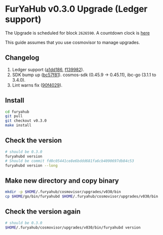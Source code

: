 # FurYaHub v0.3.0 Upgrade (Ledger support)

The Upgrade is scheduled for block `2626590`. A countdown clock is [here](https://www.mintscan.io/furya/blocks/2626590)

This guide assumes that you use cosmovisor to manage upgrades.

## Changelog

1. Ledger support ([a1dd186](https://github.com/furyahub/furyahub/commit/a1dd1863f558f7f811708b1646b1bfd78f6adc06), [f139982](https://github.com/furyahub/furyahub/commit/f1399828f39069f00a1922c2308865bed69bafac)). 
2. SDK bump up ([bc57f81](https://github.com/furyahub/furyahub/commit/bc57f81496bab9b1bc13934c2e2e070ee6487a78)). cosmos-sdk (0.45.9 -> 0.45.11), ibc-go (3.1.1 to 3.4.0).
3. Lint warns fix ([90f4029](https://github.com/furyahub/furyahub/commit/90f40296e84a921a5cc51a44c8b5ed5fb559c6fc)).

## Install

```bash
cd furyahub
git pull
git checkout v0.3.0
make install
```

## Check the version

```bash
# should be 0.3.0
furyahubd version
# Should be commit fd0c05441ce8e6bddd681fa6cb4090697db84c53
furyahubd version --long
```

## Make new directory and copy binary

```bash
mkdir -p $HOME/.furyahub/cosmovisor/upgrades/v030/bin
cp $HOME/go/bin/furyahubd $HOME/.furyahub/cosmovisor/upgrades/v030/bin
```

## Check the version again

```bash
# should be 0.3.0
$HOME/.furyahub/cosmovisor/upgrades/v030/bin/furyahubd version
```






